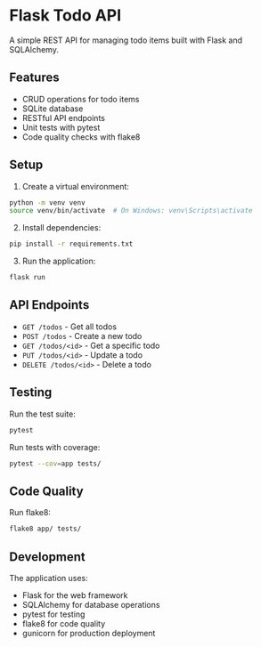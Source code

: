 # Flask Todo API

A simple REST API for managing todo items built with Flask and SQLAlchemy.

## Features

- CRUD operations for todo items
- SQLite database
- RESTful API endpoints
- Unit tests with pytest
- Code quality checks with flake8

## Setup

1. Create a virtual environment:

```bash
python -m venv venv
source venv/bin/activate  # On Windows: venv\Scripts\activate
```

2. Install dependencies:

```bash
pip install -r requirements.txt
```

3. Run the application:

```bash
flask run
```

## API Endpoints

- `GET /todos` - Get all todos
- `POST /todos` - Create a new todo
- `GET /todos/<id>` - Get a specific todo
- `PUT /todos/<id>` - Update a todo
- `DELETE /todos/<id>` - Delete a todo

## Testing

Run the test suite:

```bash
pytest
```

Run tests with coverage:

```bash
pytest --cov=app tests/
```

## Code Quality

Run flake8:

```bash
flake8 app/ tests/
```

## Development

The application uses:

- Flask for the web framework
- SQLAlchemy for database operations
- pytest for testing
- flake8 for code quality
- gunicorn for production deployment

